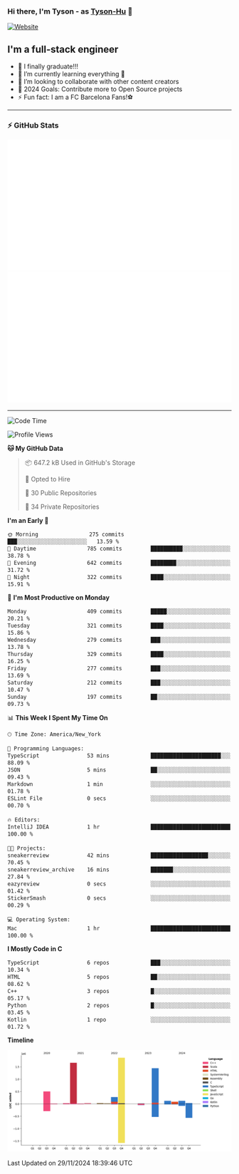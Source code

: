 ### Hi there, I'm Tyson - as [Tyson-Hu][website] 👋

[![Website](https://img.shields.io/website?label=Tianzhe.me&style=for-the-badge&url=https%3A%2F%2Ftianzhe.me)](https://tianzhe.me)


## I'm a full-stack engineer

- 🔭 I finally graduate!!!
- 🌱 I’m currently learning everything 🤣
- 👯 I’m looking to collaborate with other content creators
- 🥅 2024 Goals: Contribute more to Open Source projects
- ⚡ Fun fact: I am a FC Barcelona Fans!⚽️

---

### ⚡️ GitHub Stats
![](https://raw.githubusercontent.com/Tyson-Hu/github-stats-card/master/generated/overview.svg)
![](https://raw.githubusercontent.com/Tyson-Hu/github-stats-card/master/generated/languages.svg)

---

<!--START_SECTION:waka-->
![Code Time](http://img.shields.io/badge/Code%20Time-263%20hrs%2026%20mins-blue)

![Profile Views](http://img.shields.io/badge/Profile%20Views-0-blue)

**🐱 My GitHub Data** 

> 📦 647.2 kB Used in GitHub's Storage 
 > 
> 💼 Opted to Hire
 > 
> 📜 30 Public Repositories 
 > 
> 🔑 34 Private Repositories 
 > 
**I'm an Early 🐤** 

```text
🌞 Morning                275 commits         ███░░░░░░░░░░░░░░░░░░░░░░   13.59 % 
🌆 Daytime                785 commits         ██████████░░░░░░░░░░░░░░░   38.78 % 
🌃 Evening                642 commits         ████████░░░░░░░░░░░░░░░░░   31.72 % 
🌙 Night                  322 commits         ████░░░░░░░░░░░░░░░░░░░░░   15.91 % 
```
📅 **I'm Most Productive on Monday** 

```text
Monday                   409 commits         █████░░░░░░░░░░░░░░░░░░░░   20.21 % 
Tuesday                  321 commits         ████░░░░░░░░░░░░░░░░░░░░░   15.86 % 
Wednesday                279 commits         ███░░░░░░░░░░░░░░░░░░░░░░   13.78 % 
Thursday                 329 commits         ████░░░░░░░░░░░░░░░░░░░░░   16.25 % 
Friday                   277 commits         ███░░░░░░░░░░░░░░░░░░░░░░   13.69 % 
Saturday                 212 commits         ███░░░░░░░░░░░░░░░░░░░░░░   10.47 % 
Sunday                   197 commits         ██░░░░░░░░░░░░░░░░░░░░░░░   09.73 % 
```


📊 **This Week I Spent My Time On** 

```text
🕑︎ Time Zone: America/New_York

💬 Programming Languages: 
TypeScript               53 mins             ██████████████████████░░░   88.09 % 
JSON                     5 mins              ██░░░░░░░░░░░░░░░░░░░░░░░   09.43 % 
Markdown                 1 min               ░░░░░░░░░░░░░░░░░░░░░░░░░   01.78 % 
ESLint File              0 secs              ░░░░░░░░░░░░░░░░░░░░░░░░░   00.70 % 

🔥 Editors: 
IntelliJ IDEA            1 hr                █████████████████████████   100.00 % 

🐱‍💻 Projects: 
sneakerreview            42 mins             ██████████████████░░░░░░░   70.45 % 
sneakerreview_archive    16 mins             ███████░░░░░░░░░░░░░░░░░░   27.84 % 
eazyreview               0 secs              ░░░░░░░░░░░░░░░░░░░░░░░░░   01.42 % 
StickerSmash             0 secs              ░░░░░░░░░░░░░░░░░░░░░░░░░   00.29 % 

💻 Operating System: 
Mac                      1 hr                █████████████████████████   100.00 % 
```

**I Mostly Code in C** 

```text
TypeScript               6 repos             ███░░░░░░░░░░░░░░░░░░░░░░   10.34 % 
HTML                     5 repos             ██░░░░░░░░░░░░░░░░░░░░░░░   08.62 % 
C++                      3 repos             █░░░░░░░░░░░░░░░░░░░░░░░░   05.17 % 
Python                   2 repos             █░░░░░░░░░░░░░░░░░░░░░░░░   03.45 % 
Kotlin                   1 repo              ░░░░░░░░░░░░░░░░░░░░░░░░░   01.72 % 
```



**Timeline**

![Lines of Code chart](https://raw.githubusercontent.com/Tyson-Hu/Tyson-Hu/main/assets/bar_graph.png)


 Last Updated on 29/11/2024 18:39:46 UTC
<!--END_SECTION:waka-->


[website]: https://github.com/Tyson-Hu
